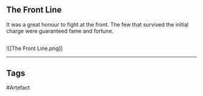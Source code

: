 ## The Front Line
It was a great honour to fight at the front. The few that survived the initial charge were guaranteed fame and fortune.
## 
![[The Front Line.png]]

---
## Tags
#Artefact